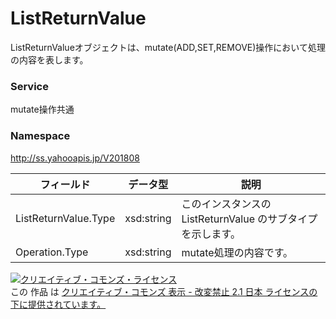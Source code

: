 # ListReturnValue
ListReturnValueオブジェクトは、mutate(ADD,SET,REMOVE)操作において処理の内容を表します。
### Service
mutate操作共通
### Namespace
http://ss.yahooapis.jp/V201808

| フィールド | データ型 | 説明 |
|---|---|---|
| ListReturnValue.Type| xsd:string| このインスタンスの ListReturnValue のサブタイプを示します。 |
| Operation.Type| xsd:string| mutate処理の内容です。 |

<a rel="license" href="http://creativecommons.org/licenses/by-nd/2.1/jp/"><img alt="クリエイティブ・コモンズ・ライセンス" style="border-width:0" src="https://i.creativecommons.org/l/by-nd/2.1/jp/88x31.png" /></a><br />この 作品 は <a rel="license" href="http://creativecommons.org/licenses/by-nd/2.1/jp/">クリエイティブ・コモンズ 表示 - 改変禁止 2.1 日本 ライセンスの下に提供されています。</a>

